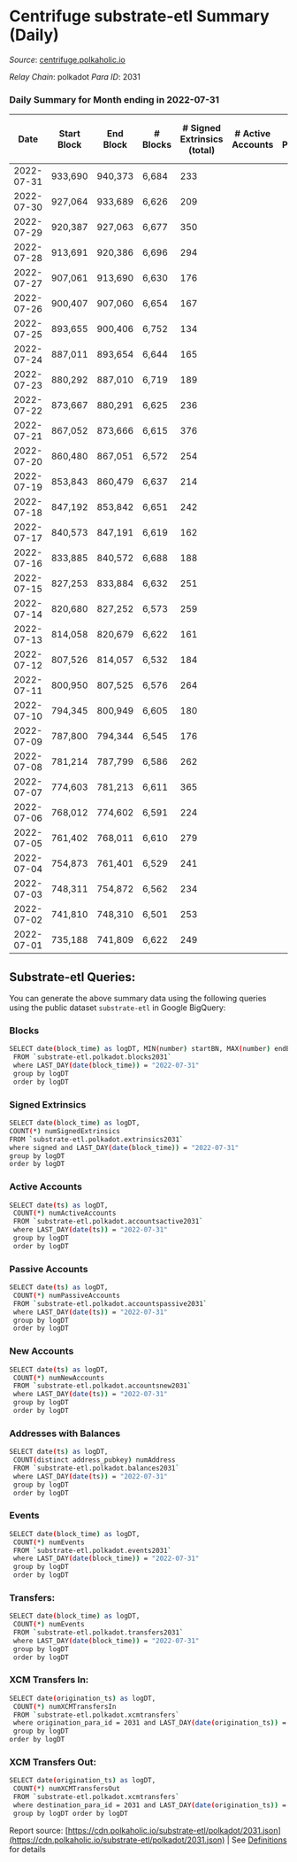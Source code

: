 # Centrifuge substrate-etl Summary (Daily)

_Source_: [centrifuge.polkaholic.io](https://centrifuge.polkaholic.io)

*Relay Chain*: polkadot
*Para ID*: 2031



### Daily Summary for Month ending in 2022-07-31


| Date | Start Block | End Block | # Blocks | # Signed Extrinsics (total) | # Active Accounts | # Passive | # New | # Addresses with Balances | # Events | # Transfers | # XCM Transfers In | # XCM Transfers Out | Issues | 
| ---- | ----------- | --------- | -------- | --------------------------- | ----------------- | --------- | ----- | ------------------------- | -------- | ----------- | ------------------ | ------------------- | ------ |
| 2022-07-31 | 933,690 | 940,373 | 6,684 | 233 |  |  |  | 42,203 | 14,480 | 180 ($31,747.23) |   |   |  |
| 2022-07-30 | 927,064 | 933,689 | 6,626 | 209 |  |  |  | 42,190 | 14,245 | 145 ($25,235.46) |   |   |  |
| 2022-07-29 | 920,387 | 927,063 | 6,677 | 350 |  |  |  | 42,179 | 14,978 | 165 ($43,250.97) |   |   |  |
| 2022-07-28 | 913,691 | 920,386 | 6,696 | 294 |  |  |  | 42,166 | 14,873 | 200 ($2,535,365.41) |   |   |  |
| 2022-07-27 | 907,061 | 913,690 | 6,630 | 176 |  |  |  | 42,145 | 14,096 | 112 ($248,098.80) |   |   |  |
| 2022-07-26 | 900,407 | 907,060 | 6,654 | 167 |  |  |  | 42,140 | 14,101 | 124 ($173,297.88) |   |   |  |
| 2022-07-25 | 893,655 | 900,406 | 6,752 | 134 |  |  |  | 42,131 | 14,211 | 100 ($46,481.69) |   |   |  |
| 2022-07-24 | 887,011 | 893,654 | 6,644 | 165 |  |  |  | 42,123 | 14,089 | 126 ($47,799.27) |   |   |  |
| 2022-07-23 | 880,292 | 887,010 | 6,719 | 189 |  |  |  | 42,113 | 14,415 | 149 ($66,998.82) |   |   |  |
| 2022-07-22 | 873,667 | 880,291 | 6,625 | 236 |  |  |  | 42,099 | 14,307 | 149 ($57,438.11) |   |   |  |
| 2022-07-21 | 867,052 | 873,666 | 6,615 | 376 |  |  |  | 42,089 | 14,888 | 251 ($105,249.11) |   |   |  |
| 2022-07-20 | 860,480 | 867,051 | 6,572 | 254 |  |  |  | 42,074 | 14,341 | 191 ($109,664.49) |   |   |  |
| 2022-07-19 | 853,843 | 860,479 | 6,637 | 214 |  |  |  | 42,057 | 14,274 | 152 ($604,604.32) |   |   |  |
| 2022-07-18 | 847,192 | 853,842 | 6,651 | 242 |  |  |  | 42,045 | 14,532 | 197 ($111,829.44) |   |   |  |
| 2022-07-17 | 840,573 | 847,191 | 6,619 | 162 |  |  |  | 42,033 | 14,036 | 124 ($224,801.73) |   |   |  |
| 2022-07-16 | 833,885 | 840,572 | 6,688 | 188 |  |  |  | 42,025 | 14,242 | 141 ($29,512.01) |   |   |  |
| 2022-07-15 | 827,253 | 833,884 | 6,632 | 251 |  |  |  | 42,017 | 14,540 | 202 ($164,512.05) |   |   |  |
| 2022-07-14 | 820,680 | 827,252 | 6,573 | 259 |  |  |  | 41,998 | 14,383 | 212 ($952,086.14) |   |   |  |
| 2022-07-13 | 814,058 | 820,679 | 6,622 | 161 |  |  |  | 41,984 | 14,018 | 124 ($54,886.11) |   |   |  |
| 2022-07-12 | 807,526 | 814,057 | 6,532 | 184 |  |  |  | 41,971 | 14,003 | 128 ($3,311.21) |   |   |  |
| 2022-07-11 | 800,950 | 807,525 | 6,576 | 264 |  |  |  | 41,962 | 14,400 | 187 ($15,446.45) |   |   |  |
| 2022-07-10 | 794,345 | 800,949 | 6,605 | 180 |  |  |  | 41,927 | 14,080 | 126 ($34,641.10) |   |   |  |
| 2022-07-09 | 787,800 | 794,344 | 6,545 | 176 |  |  |  | 41,917 | 13,905 | 102 ($274.51) |   |   |  |
| 2022-07-08 | 781,214 | 787,799 | 6,586 | 262 |  |  |  | 41,912 | 14,354 | 157 ($2,445,703.17) |   |   |  |
| 2022-07-07 | 774,603 | 781,213 | 6,611 | 365 |  |  |  | 41,900 | 14,915 | 268 ($3,242,316.10) |   |   |  |
| 2022-07-06 | 768,012 | 774,602 | 6,591 | 224 |  |  |  | 41,885 | 14,107 | 136 ($206,600.48) |   |   |  |
| 2022-07-05 | 761,402 | 768,011 | 6,610 | 279 |  |  |  | 41,877 | 14,403 | 135 ($71,339.75) |   |   |  |
| 2022-07-04 | 754,873 | 761,401 | 6,529 | 241 |  |  |  | 41,866 | 14,057 | 130 ($559,828.96) |   |   |  |
| 2022-07-03 | 748,311 | 754,872 | 6,562 | 234 |  |  |  | 41,854 | 14,104 | 148 ($25,951.90) |   |   |  |
| 2022-07-02 | 741,810 | 748,310 | 6,501 | 253 |  |  |  | 41,834 | 14,080 | 168 ($43,500.46) |   |   |  |
| 2022-07-01 | 735,188 | 741,809 | 6,622 | 249 |  |  |  | 41,807 | 14,346 | 142 ($355,293.22) |   |   |  |

## Substrate-etl Queries:
You can generate the above summary data using the following queries using the public dataset `substrate-etl` in Google BigQuery:

### Blocks
```bash
SELECT date(block_time) as logDT, MIN(number) startBN, MAX(number) endBN, COUNT(*) numBlocks 
 FROM `substrate-etl.polkadot.blocks2031`  
 where LAST_DAY(date(block_time)) = "2022-07-31" 
 group by logDT 
 order by logDT
```

### Signed Extrinsics
```bash
SELECT date(block_time) as logDT, 
COUNT(*) numSignedExtrinsics 
FROM `substrate-etl.polkadot.extrinsics2031`  
where signed and LAST_DAY(date(block_time)) = "2022-07-31" 
group by logDT 
order by logDT
```

### Active Accounts
```bash
SELECT date(ts) as logDT, 
 COUNT(*) numActiveAccounts 
 FROM `substrate-etl.polkadot.accountsactive2031` 
 where LAST_DAY(date(ts)) = "2022-07-31" 
 group by logDT 
 order by logDT
```

### Passive Accounts
```bash
SELECT date(ts) as logDT, 
 COUNT(*) numPassiveAccounts 
 FROM `substrate-etl.polkadot.accountspassive2031` 
 where LAST_DAY(date(ts)) = "2022-07-31" 
 group by logDT 
 order by logDT
```

### New Accounts
```bash
SELECT date(ts) as logDT, 
 COUNT(*) numNewAccounts 
 FROM `substrate-etl.polkadot.accountsnew2031` 
 where LAST_DAY(date(ts)) = "2022-07-31" 
 group by logDT
 order by logDT
```

### Addresses with Balances
```bash
SELECT date(ts) as logDT,
 COUNT(distinct address_pubkey) numAddress 
 FROM `substrate-etl.polkadot.balances2031` 
 where LAST_DAY(date(ts)) = "2022-07-31" 
 group by logDT 
 order by logDT
```

### Events
```bash
SELECT date(block_time) as logDT, 
 COUNT(*) numEvents 
 FROM `substrate-etl.polkadot.events2031` 
 where LAST_DAY(date(block_time)) = "2022-07-31" 
 group by logDT 
 order by logDT
```

### Transfers:
```bash
SELECT date(block_time) as logDT, 
 COUNT(*) numEvents 
 FROM `substrate-etl.polkadot.transfers2031` 
 where LAST_DAY(date(block_time)) = "2022-07-31" 
 group by logDT 
 order by logDT
```

### XCM Transfers In:
```bash
SELECT date(origination_ts) as logDT, 
 COUNT(*) numXCMTransfersIn 
 FROM `substrate-etl.polkadot.xcmtransfers` 
 where origination_para_id = 2031 and LAST_DAY(date(origination_ts)) = "2022-07-31" 
 group by logDT 
order by logDT
```

### XCM Transfers Out:
```bash
SELECT date(origination_ts) as logDT, 
 COUNT(*) numXCMTransfersOut 
 FROM `substrate-etl.polkadot.xcmtransfers` 
 where destination_para_id = 2031 and LAST_DAY(date(origination_ts)) = "2022-07-31" 
 group by logDT order by logDT
```


Report source: [https://cdn.polkaholic.io/substrate-etl/polkadot/2031.json](https://cdn.polkaholic.io/substrate-etl/polkadot/2031.json) | See [Definitions](/DEFINITIONS.md) for details
